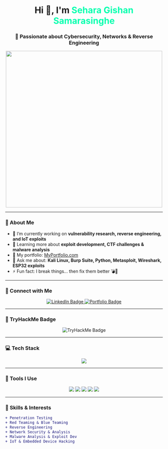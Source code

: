 <!-- GitHub Profile README -->

<h1 align="center">Hi 👋, I'm <span style="color:#00ffae;">Sehara Gishan Samarasinghe</span></h1>
<h3 align="center">🔐 Passionate about Cybersecurity, Networks & Reverse Engineering</h3>

<p align="center">
  <img src="https://media.giphy.com/media/IeRdg7ew5FmqbIXMCB/giphy.gif" width="500"/>
</p>



---

### 🧠 About Me
- 🔭 I’m currently working on **vulnerability research, reverse engineering, and IoT exploits**
- 🌱 Learning more about **exploit development, CTF challenges & malware analysis**
- 💼 My portfolio: [MyPortfolio.com](https://yourportfolio.com)
- 💬 Ask me about: **Kali Linux, Burp Suite, Python, Metasploit, Wireshark, ESP32 exploits**
- ⚡ Fun fact: I break things... then fix them better 💣🔧

---

### 🚀 Connect with Me
<p align="center">
  <a href="https://www.linkedin.com/in/yourprofile" target="_blank">
    <img src="https://img.shields.io/badge/LinkedIn-0077B5?style=for-the-badge&logo=linkedin&logoColor=white" alt="LinkedIn Badge"/>
  </a>
  <a href="https://yourportfolio.com" target="_blank">
    <img src="https://img.shields.io/badge/Portfolio-000000?style=for-the-badge&logo=firefox&logoColor=white" alt="Portfolio Badge"/>
  </a>
</p>

---

### 🧠 TryHackMe Badge
<p align="center">
  <img src="https://tryhackme-badges.s3.amazonaws.com/RedSharkG.png" alt="TryHackMe Badge" />
</p>

---

### 💻 Tech Stack
<p align="center">
  <img src="https://skillicons.dev/icons?i=python,c,cpp,linux,bash,arduino,raspberrypi,git,github,vscode,html,css" />
</p>

---

### 🧰 Tools I Use
<p align="center">
  <img src="https://img.shields.io/badge/Kali_Linux-557C94?style=for-the-badge&logo=kalilinux&logoColor=white"/>
  <img src="https://img.shields.io/badge/Metasploit-2C2C2C?style=for-the-badge&logo=metasploit&logoColor=blue"/>
  <img src="https://img.shields.io/badge/Burp_Suite-FE5621?style=for-the-badge&logo=burpsuite&logoColor=white"/>
  <img src="https://img.shields.io/badge/Wireshark-1679A7?style=for-the-badge&logo=wireshark&logoColor=white"/>
  <img src="https://img.shields.io/badge/Nmap-02467A?style=for-the-badge&logo=gnubash&logoColor=white"/>
</p>

---

### 🧠 Skills & Interests
```diff
+ Penetration Testing
+ Red Teaming & Blue Teaming
+ Reverse Engineering
+ Network Security & Analysis
+ Malware Analysis & Exploit Dev
+ IoT & Embedded Device Hacking
